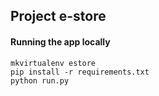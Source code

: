 ## Project e-store

#### Running the app locally
````
mkvirtualenv estore
pip install -r requirements.txt
python run.py
````
